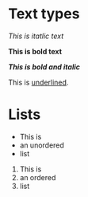 # Text types
*This is itatlic text*

**This is bold text**

***This is bold and italic***

This is <ins>underlined</ins>.

# Lists
+ This is
+ an unordered
+ list

1. This is
2. an ordered
3. list
